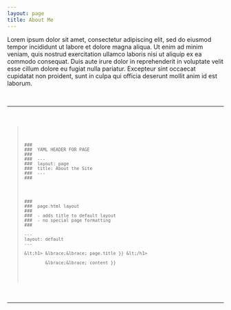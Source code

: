 ```yaml
---
layout: page
title: About Me
---
```



Lorem ipsum dolor sit amet, consectetur adipiscing elit, sed do eiusmod tempor incididunt ut labore et dolore magna aliqua. Ut enim ad minim veniam, quis nostrud exercitation ullamco laboris nisi ut aliquip ex ea commodo consequat. Duis aute irure dolor in reprehenderit in voluptate velit esse cillum dolore eu fugiat nulla pariatur. Excepteur sint occaecat cupidatat non proident, sunt in culpa qui officia deserunt mollit anim id est laborum.

<br>
<hr>
<br>



<blockquote>
<pre>
<code>

    ###
    ###  YAML HEADER FOR PAGE
    ###  
    ###  ---
    ###  layout: page
    ###  title: About the Site
    ###  ---
    ###




    ###  
    ###  page.html layout
    ###  
    ###  - adds title to default layout
    ###  - no special page formatting
    ###  

    ---
    layout: default
    ---

    &lt;h1> &lbrace;&lbrace; page.title }} &lt;/h1>

            &lbrace;&lbrace; content }}


</code>
</pre>
</blockquote>

<br>
<hr>
<br>